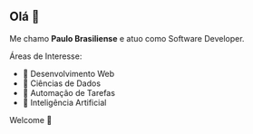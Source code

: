 ## Olá 👋


Me chamo **Paulo Brasiliense** e atuo como Software Developer.

Áreas de Interesse:

- 📌 Desenvolvimento Web 
- 📌 Ciências de Dados 
- 📌 Automação de Tarefas
- 📌 Inteligência Artificial
  

 Welcome 🙂 

